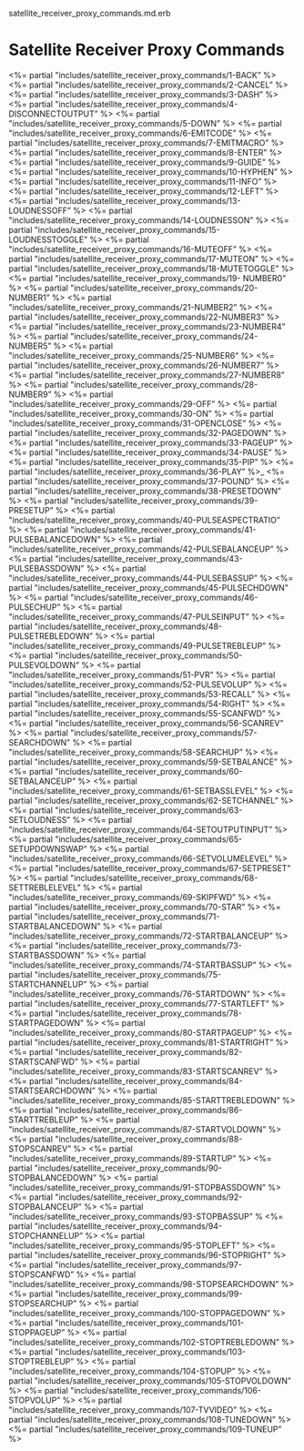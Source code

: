 satellite_receiver_proxy_commands.md.erb

# Satellite Receiver Proxy Commands

\<%= partial "includes/satellite_receiver_proxy_commands/1-BACK” %\>
\<%= partial "includes/satellite_receiver_proxy_commands/2-CANCEL” %\>
\<%= partial "includes/satellite_receiver_proxy_commands/3-DASH” %\>
\<%= partial "includes/satellite_receiver_proxy_commands/4-DISCONNECTOUTPUT” %\>
\<%= partial "includes/satellite_receiver_proxy_commands/5-DOWN” %\>
\<%= partial "includes/satellite_receiver_proxy_commands/6-EMITCODE” %\>
\<%= partial "includes/satellite_receiver_proxy_commands/7-EMITMACRO” %\>
\<%= partial "includes/satellite_receiver_proxy_commands/8-ENTER” %\>
\<%= partial "includes/satellite_receiver_proxy_commands/9-GUIDE” %\>
\<%= partial "includes/satellite_receiver_proxy_commands/10-HYPHEN” %\>
\<%= partial "includes/satellite_receiver_proxy_commands/11-INFO” %\>
\<%= partial "includes/satellite_receiver_proxy_commands/12-LEFT” %\>
\<%= partial "includes/satellite_receiver_proxy_commands/13-LOUDNESSOFF” %\>
\<%= partial "includes/satellite_receiver_proxy_commands/14-LOUDNESSON” %\>
\<%= partial "includes/satellite_receiver_proxy_commands/15-LOUDNESSTOGGLE” %\>
\<%= partial "includes/satellite_receiver_proxy_commands/16-MUTEOFF” %\>
\<%= partial "includes/satellite_receiver_proxy_commands/17-MUTEON” %\>
\<%= partial "includes/satellite_receiver_proxy_commands/18-MUTETOGGLE” %\>
\<%= partial "includes/satellite_receiver_proxy_commands/19- NUMBER0” %\>
\<%= partial "includes/satellite_receiver_proxy_commands/20-NUMBER1” %\>
\<%= partial "includes/satellite_receiver_proxy_commands/21-NUMBER2” %\>
\<%= partial "includes/satellite_receiver_proxy_commands/22-NUMBER3” %\>
\<%= partial "includes/satellite_receiver_proxy_commands/23-NUMBER4” %\>
\<%= partial "includes/satellite_receiver_proxy_commands/24-NUMBER5” %\>
\<%= partial "includes/satellite_receiver_proxy_commands/25-NUMBER6“ %\>
\<%= partial "includes/satellite_receiver_proxy_commands/26-NUMBER7” %\>
\<%= partial "includes/satellite_receiver_proxy_commands/27-NUMBER8” %\>
\<%= partial "includes/satellite_receiver_proxy_commands/28-NUMBER9” %\>
\<%= partial "includes/satellite_receiver_proxy_commands/29-OFF” %\>
\<%= partial "includes/satellite_receiver_proxy_commands/30-ON” %\>
\<%= partial "includes/satellite_receiver_proxy_commands/31-OPENCLOSE” %\>
\<%= partial "includes/satellite_receiver_proxy_commands/32-PAGEDOWN” %\>
\<%= partial "includes/satellite_receiver_proxy_commands/33-PAGEUP” %\>
\<%= partial "includes/satellite_receiver_proxy_commands/34-PAUSE” %\>
\<%= partial "includes/satellite_receiver_proxy_commands/35-PIP” %\>
\<%= partial "includes/satellite_receiver_proxy_commands/36-PLAY” %\>_
\<%= partial "includes/satellite_receiver_proxy_commands/37-POUND” %\>
\<%= partial "includes/satellite_receiver_proxy_commands/38-PRESETDOWN” %\>
\<%= partial "includes/satellite_receiver_proxy_commands/39-PRESETUP” %\>
\<%= partial "includes/satellite_receiver_proxy_commands/40-PULSEASPECTRATIO” %\>
\<%= partial "includes/satellite_receiver_proxy_commands/41-PULSEBALANCEDOWN” %\>
\<%= partial "includes/satellite_receiver_proxy_commands/42-PULSEBALANCEUP” %\>
\<%= partial "includes/satellite_receiver_proxy_commands/43-PULSEBASSDOWN” %\>
\<%= partial "includes/satellite_receiver_proxy_commands/44-PULSEBASSUP” %\>
\<%= partial "includes/satellite_receiver_proxy_commands/45-PULSECHDOWN” %\>
\<%= partial "includes/satellite_receiver_proxy_commands/46-PULSECHUP” %\>
\<%= partial "includes/satellite_receiver_proxy_commands/47-PULSEINPUT” %\>
\<%= partial "includes/satellite_receiver_proxy_commands/48-PULSETREBLEDOWN” %\>
\<%= partial "includes/satellite_receiver_proxy_commands/49-PULSETREBLEUP” %\>
\<%= partial "includes/satellite_receiver_proxy_commands/50-PULSEVOLDOWN” %\>
\<%= partial "includes/satellite_receiver_proxy_commands/51-PVR” %\>
\<%= partial "includes/satellite_receiver_proxy_commands/52-PULSEVOLUP” %\>
\<%= partial "includes/satellite_receiver_proxy_commands/53-RECALL” %\>
\<%= partial "includes/satellite_receiver_proxy_commands/54-RIGHT” %\>
\<%= partial "includes/satellite_receiver_proxy_commands/55-SCANFWD” %\>
\<%= partial "includes/satellite_receiver_proxy_commands/56-SCANREV” %\>
\<%= partial "includes/satellite_receiver_proxy_commands/57-SEARCHDOWN” %\>
\<%= partial "includes/satellite_receiver_proxy_commands/58-SEARCHUP” %\>
\<%= partial "includes/satellite_receiver_proxy_commands/59-SETBALANCE” %\>
\<%= partial "includes/satellite_receiver_proxy_commands/60-SETBALANCEUP” %\>
\<%= partial "includes/satellite_receiver_proxy_commands/61-SETBASSLEVEL” %\>
\<%= partial "includes/satellite_receiver_proxy_commands/62-SETCHANNEL” %\>
\<%= partial "includes/satellite_receiver_proxy_commands/63-SETLOUDNESS” %\>
\<%= partial "includes/satellite_receiver_proxy_commands/64-SETOUTPUTINPUT” %\>
\<%= partial "includes/satellite_receiver_proxy_commands/65-SETUPDOWNSWAP” %\>
\<%= partial "includes/satellite_receiver_proxy_commands/66-SETVOLUMELEVEL” %\>
\<%= partial "includes/satellite_receiver_proxy_commands/67-SETPRESET” %\>
\<%= partial "includes/satellite_receiver_proxy_commands/68-SETTREBLELEVEL” %\>
\<%= partial "includes/satellite_receiver_proxy_commands/69-SKIPFWD” %\>
\<%= partial "includes/satellite_receiver_proxy_commands/70-STAR” %\>
\<%= partial "includes/satellite_receiver_proxy_commands/71-STARTBALANCEDOWN” %\>
\<%= partial "includes/satellite_receiver_proxy_commands/72-STARTBALANCEUP” %\>
\<%= partial "includes/satellite_receiver_proxy_commands/73-STARTBASSDOWN” %\>
\<%= partial "includes/satellite_receiver_proxy_commands/74-STARTBASSUP” %\>
\<%= partial "includes/satellite_receiver_proxy_commands/75-STARTCHANNELUP” %\>
\<%= partial "includes/satellite_receiver_proxy_commands/76-STARTDOWN” %\>
\<%= partial "includes/satellite_receiver_proxy_commands/77-STARTLEFT” %\>
\<%= partial "includes/satellite_receiver_proxy_commands/78-STARTPAGEDOWN” %\>
\<%= partial "includes/satellite_receiver_proxy_commands/80-STARTPAGEUP” %\>
\<%= partial "includes/satellite_receiver_proxy_commands/81-STARTRIGHT” %\>
\<%= partial "includes/satellite_receiver_proxy_commands/82-STARTSCANFWD” %\>
\<%= partial "includes/satellite_receiver_proxy_commands/83-STARTSCANREV” %\>
\<%= partial "includes/satellite_receiver_proxy_commands/84-STARTSEARCHDOWN” %\>
\<%= partial "includes/satellite_receiver_proxy_commands/85-STARTTREBLEDOWN” %\>
\<%= partial "includes/satellite_receiver_proxy_commands/86-STARTTREBLEUP” %\>
\<%= partial "includes/satellite_receiver_proxy_commands/87-STARTVOLDOWN” %\>
\<%= partial "includes/satellite_receiver_proxy_commands/88-STOPSCANREV” %\>
\<%= partial "includes/satellite_receiver_proxy_commands/89-STARTUP” %\>
\<%= partial "includes/satellite_receiver_proxy_commands/90-STOPBALANCEDOWN” %\>
\<%= partial "includes/satellite_receiver_proxy_commands/91-STOPBASSDOWN” %\>
\<%= partial "includes/satellite_receiver_proxy_commands/92-STOPBALANCEUP” %\>
\<%= partial "includes/satellite_receiver_proxy_commands/93-STOPBASSUP” %
\<%= partial "includes/satellite_receiver_proxy_commands/94-STOPCHANNELUP” %\>
\<%= partial "includes/satellite_receiver_proxy_commands/95-STOPLEFT” %\>
\<%= partial "includes/satellite_receiver_proxy_commands/96-STOPRIGHT” %\>
\<%= partial "includes/satellite_receiver_proxy_commands/97-STOPSCANFWD” %\>
\<%= partial "includes/satellite_receiver_proxy_commands/98-STOPSEARCHDOWN” %\>
\<%= partial "includes/satellite_receiver_proxy_commands/99-STOPSEARCHUP” %\>
\<%= partial "includes/satellite_receiver_proxy_commands/100-STOPPAGEDOWN” %\>
\<%= partial "includes/satellite_receiver_proxy_commands/101-STOPPAGEUP” %\>
\<%= partial "includes/satellite_receiver_proxy_commands/102-STOPTREBLEDOWN” %\>
\<%= partial "includes/satellite_receiver_proxy_commands/103-STOPTREBLEUP” %\>
\<%= partial "includes/satellite_receiver_proxy_commands/104-STOPUP” %\>
\<%= partial "includes/satellite_receiver_proxy_commands/105-STOPVOLDOWN” %\>
\<%= partial "includes/satellite_receiver_proxy_commands/106-STOPVOLUP” %\>
\<%= partial "includes/satellite_receiver_proxy_commands/107-TVVIDEO” %\>
\<%= partial "includes/satellite_receiver_proxy_commands/108-TUNEDOWN” %\>
\<%= partial "includes/satellite_receiver_proxy_commands/109-TUNEUP” %\>